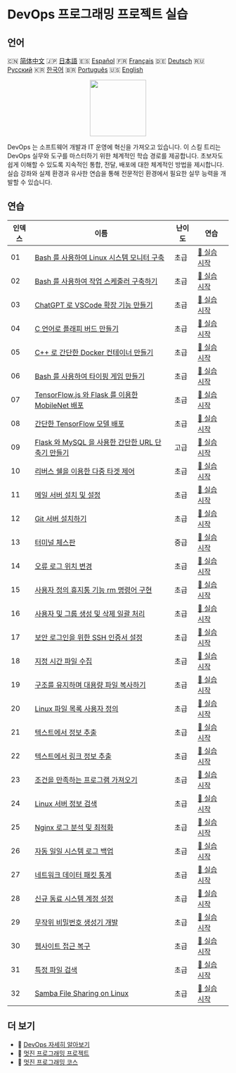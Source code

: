 # DevOps 프로그래밍 프로젝트 실습

## 언어

🇨🇳 [简体中文](README_zh.md) 🇯🇵 [日本語](README_ja.md) 🇪🇸 [Español](README_es.md) 🇫🇷 [Français](README_fr.md) 🇩🇪 [Deutsch](README_de.md) 🇷🇺 [Русский](README_ru.md) 🇰🇷 [한국어](README_ko.md) 🇧🇷 [Português](README_pt.md) 🇺🇸 [English](README.md) 

<div align="center">
<img width="128px" src="https://file.labex.io/path/a3Od9y18p0bV.png">
</div>

DevOps 는 소프트웨어 개발과 IT 운영에 혁신을 가져오고 있습니다. 이 스킬 트리는 DevOps 실무와 도구를 마스터하기 위한 체계적인 학습 경로를 제공합니다. 초보자도 쉽게 이해할 수 있도록 지속적인 통합, 전달, 배포에 대한 체계적인 방법을 제시합니다. 실습 강좌와 실제 환경과 유사한 연습을 통해 전문적인 환경에서 필요한 실무 능력을 개발할 수 있습니다.

## 연습

|   인덱스 | 이름                                                                                                                                       | 난이도   | 연습                                                                                                  |
|----------|--------------------------------------------------------------------------------------------------------------------------------------------|----------|-------------------------------------------------------------------------------------------------------|
|       01 | [Bash 를 사용하여 Linux 시스템 모니터 구축](https://labex.io/ko/courses/project-build-a-linux-system-monitor-using-bash)                   | 초급     | [🚀 실습 시작](https://labex.io/ko/courses/project-build-a-linux-system-monitor-using-bash)           |
|       02 | [Bash 를 사용하여 작업 스케줄러 구축하기](https://labex.io/ko/courses/project-build-a-task-scheduler-using-bash)                           | 초급     | [🚀 실습 시작](https://labex.io/ko/courses/project-build-a-task-scheduler-using-bash)                 |
|       03 | [ChatGPT 로 VSCode 확장 기능 만들기](https://labex.io/ko/courses/project-build-an-vscode-extension-with-chatgpt)                           | 초급     | [🚀 실습 시작](https://labex.io/ko/courses/project-build-an-vscode-extension-with-chatgpt)            |
|       04 | [C 언어로 플래피 버드 만들기](https://labex.io/ko/courses/project-building-flappy-bird-using-c)                                            | 초급     | [🚀 실습 시작](https://labex.io/ko/courses/project-building-flappy-bird-using-c)                      |
|       05 | [C++ 로 간단한 Docker 컨테이너 만들기](https://labex.io/ko/courses/project-creating-a-simple-docker-container-in-cpp)                      | 초급     | [🚀 실습 시작](https://labex.io/ko/courses/project-creating-a-simple-docker-container-in-cpp)         |
|       06 | [Bash 를 사용하여 타이핑 게임 만들기](https://labex.io/ko/courses/project-creating-a-typing-game-using-bash)                               | 초급     | [🚀 실습 시작](https://labex.io/ko/courses/project-creating-a-typing-game-using-bash)                 |
|       07 | [TensorFlow.js 와 Flask 를 이용한 MobileNet 배포](https://labex.io/ko/courses/project-deploying-mobilenet-with-tensorflowjs-and-flask)     | 초급     | [🚀 실습 시작](https://labex.io/ko/courses/project-deploying-mobilenet-with-tensorflowjs-and-flask)   |
|       08 | [간단한 TensorFlow 모델 배포](https://labex.io/ko/courses/project-deploying-a-simple-tensorflow-model)                                     | 초급     | [🚀 실습 시작](https://labex.io/ko/courses/project-deploying-a-simple-tensorflow-model)               |
|       09 | [Flask 와 MySQL 을 사용한 간단한 URL 단축기 만들기](https://labex.io/ko/courses/project-build-a-simple-url-shortener-with-flask-and-mysql) | 고급     | [🚀 실습 시작](https://labex.io/ko/courses/project-build-a-simple-url-shortener-with-flask-and-mysql) |
|       10 | [리버스 쉘을 이용한 다중 타겟 제어](https://labex.io/ko/courses/project-reverse-shell-to-control-multiple-targets)                         | 초급     | [🚀 실습 시작](https://labex.io/ko/courses/project-reverse-shell-to-control-multiple-targets)         |
|       11 | [메일 서버 설치 및 설정](https://labex.io/ko/courses/project-installing-and-configuring-a-mail-server)                                     | 초급     | [🚀 실습 시작](https://labex.io/ko/courses/project-installing-and-configuring-a-mail-server)          |
|       12 | [Git 서버 설치하기](https://labex.io/ko/courses/project-installing-a-git-server)                                                           | 초급     | [🚀 실습 시작](https://labex.io/ko/courses/project-installing-a-git-server)                           |
|       13 | [터미널 체스판](https://labex.io/ko/courses/project-chess-board-in-terminal)                                                               | 중급     | [🚀 실습 시작](https://labex.io/ko/courses/project-chess-board-in-terminal)                           |
|       14 | [오류 로그 위치 변경](https://labex.io/ko/courses/project-changing-the-error-log-location)                                                 | 초급     | [🚀 실습 시작](https://labex.io/ko/courses/project-changing-the-error-log-location)                   |
|       15 | [사용자 정의 휴지통 기능 rm 명령어 구현](https://labex.io/ko/courses/project-avoid-accidental-deletion)                                    | 초급     | [🚀 실습 시작](https://labex.io/ko/courses/project-avoid-accidental-deletion)                         |
|       16 | [사용자 및 그룹 생성 및 삭제 일괄 처리](https://labex.io/ko/courses/project-bulk-creation-and-deletion-of-users-and-groups)                | 초급     | [🚀 실습 시작](https://labex.io/ko/courses/project-bulk-creation-and-deletion-of-users-and-groups)    |
|       17 | [보안 로그인을 위한 SSH 인증서 설정](https://labex.io/ko/courses/project-certificate-configuration)                                        | 초급     | [🚀 실습 시작](https://labex.io/ko/courses/project-certificate-configuration)                         |
|       18 | [지정 시간 파일 수집](https://labex.io/ko/courses/project-collect-files-from-specified-time)                                               | 초급     | [🚀 실습 시작](https://labex.io/ko/courses/project-collect-files-from-specified-time)                 |
|       19 | [구조를 유지하며 대용량 파일 복사하기](https://labex.io/ko/courses/project-copy-specified-files)                                           | 초급     | [🚀 실습 시작](https://labex.io/ko/courses/project-copy-specified-files)                              |
|       20 | [Linux 파일 목록 사용자 정의](https://labex.io/ko/courses/project-directory-size)                                                          | 초급     | [🚀 실습 시작](https://labex.io/ko/courses/project-directory-size)                                    |
|       21 | [텍스트에서 정보 추출](https://labex.io/ko/courses/project-extracting-information-from-text)                                               | 초급     | [🚀 실습 시작](https://labex.io/ko/courses/project-extracting-information-from-text)                  |
|       22 | [텍스트에서 링크 정보 추출](https://labex.io/ko/courses/project-extracting-link-information-from-text)                                     | 초급     | [🚀 실습 시작](https://labex.io/ko/courses/project-extracting-link-information-from-text)             |
|       23 | [조건을 만족하는 프로그램 가져오기](https://labex.io/ko/courses/project-get-program-that-satisfies-the-condition)                          | 초급     | [🚀 실습 시작](https://labex.io/ko/courses/project-get-program-that-satisfies-the-condition)          |
|       24 | [Linux 서버 정보 검색](https://labex.io/ko/courses/project-get-system-information)                                                         | 초급     | [🚀 실습 시작](https://labex.io/ko/courses/project-get-system-information)                            |
|       25 | [Nginx 로그 분석 및 최적화](https://labex.io/ko/courses/project-log-analysis)                                                              | 초급     | [🚀 실습 시작](https://labex.io/ko/courses/project-log-analysis)                                      |
|       26 | [자동 일일 시스템 로그 백업](https://labex.io/ko/courses/project-log-backup)                                                               | 초급     | [🚀 실습 시작](https://labex.io/ko/courses/project-log-backup)                                        |
|       27 | [네트워크 데이터 패킷 통계](https://labex.io/ko/courses/project-network-data-packet-statistics)                                            | 초급     | [🚀 실습 시작](https://labex.io/ko/courses/project-network-data-packet-statistics)                    |
|       28 | [신규 동료 시스템 계정 설정](https://labex.io/ko/courses/project-new-colleague-system-account-setup)                                       | 초급     | [🚀 실습 시작](https://labex.io/ko/courses/project-new-colleague-system-account-setup)                |
|       29 | [무작위 비밀번호 생성기 개발](https://labex.io/ko/courses/project-password-generator)                                                      | 초급     | [🚀 실습 시작](https://labex.io/ko/courses/project-password-generator)                                |
|       30 | [웹사이트 접근 복구](https://labex.io/ko/courses/project-restore-access-to-website)                                                        | 초급     | [🚀 실습 시작](https://labex.io/ko/courses/project-restore-access-to-website)                         |
|       31 | [특정 파일 검색](https://labex.io/ko/courses/project-searching-for-specific-files)                                                         | 초급     | [🚀 실습 시작](https://labex.io/ko/courses/project-searching-for-specific-files)                      |
|       32 | [Samba File Sharing on Linux](https://labex.io/ko/courses/project-samba-file-sharing-on-linux)                                             | 초급     | [🚀 실습 시작](https://labex.io/ko/courses/project-samba-file-sharing-on-linux)                       |

## 더 보기

- 🔗 [DevOps 자세히 알아보기](https://labex.io/ko/skilltrees/devops)
- 🔗 [멋진 프로그래밍 프로젝트](https://github.com/labex-labs/awesome-programming-projects)
- 🔗 [멋진 프로그래밍 코스](https://github.com/labex-labs/awesome-programming-courses)

